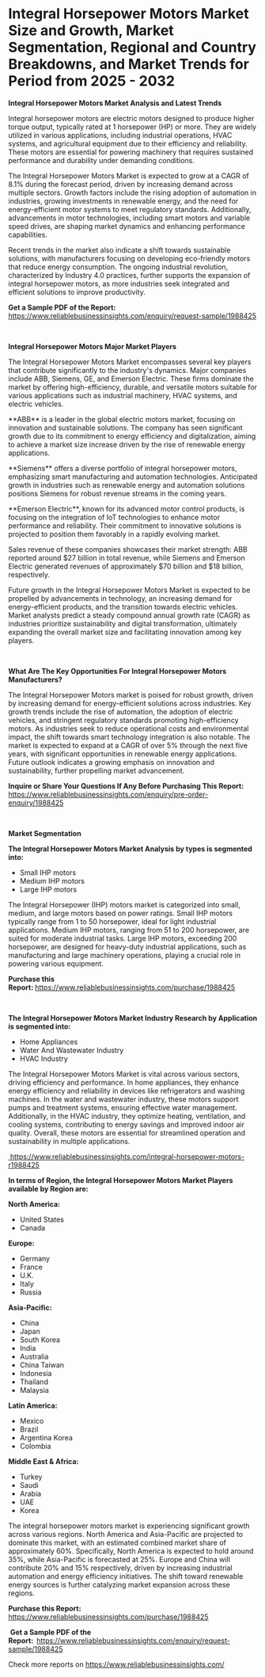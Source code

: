 <p><h1>Integral Horsepower Motors Market Size and Growth, Market Segmentation, Regional and Country Breakdowns, and Market Trends for Period from 2025 -  2032</h1></p><p><strong>Integral Horsepower Motors Market Analysis and Latest Trends</strong></p>
<p><p>Integral horsepower motors are electric motors designed to produce higher torque output, typically rated at 1 horsepower (HP) or more. They are widely utilized in various applications, including industrial operations, HVAC systems, and agricultural equipment due to their efficiency and reliability. These motors are essential for powering machinery that requires sustained performance and durability under demanding conditions.</p><p>The Integral Horsepower Motors Market is expected to grow at a CAGR of 8.1% during the forecast period, driven by increasing demand across multiple sectors. Growth factors include the rising adoption of automation in industries, growing investments in renewable energy, and the need for energy-efficient motor systems to meet regulatory standards. Additionally, advancements in motor technologies, including smart motors and variable speed drives, are shaping market dynamics and enhancing performance capabilities. </p><p>Recent trends in the market also indicate a shift towards sustainable solutions, with manufacturers focusing on developing eco-friendly motors that reduce energy consumption. The ongoing industrial revolution, characterized by Industry 4.0 practices, further supports the expansion of integral horsepower motors, as more industries seek integrated and efficient solutions to improve productivity.</p></p>
<p><strong>Get a Sample PDF of the Report:&nbsp;</strong> <a href="https://www.reliablebusinessinsights.com/enquiry/request-sample/1988425?utm_campaign=2215&utm_medium=2&utm_source=Github&utm_content=ia&utm_term=28022025&utm_id=integral-horsepower-motors">https://www.reliablebusinessinsights.com/enquiry/request-sample/1988425</a></p>
<p>&nbsp;</p>
<p><strong>Integral Horsepower Motors Major Market Players</strong></p>
<p><p>The Integral Horsepower Motors Market encompasses several key players that contribute significantly to the industry's dynamics. Major companies include ABB, Siemens, GE, and Emerson Electric. These firms dominate the market by offering high-efficiency, durable, and versatile motors suitable for various applications such as industrial machinery, HVAC systems, and electric vehicles.</p><p>**ABB** is a leader in the global electric motors market, focusing on innovation and sustainable solutions. The company has seen significant growth due to its commitment to energy efficiency and digitalization, aiming to achieve a market size increase driven by the rise of renewable energy applications.</p><p>**Siemens** offers a diverse portfolio of integral horsepower motors, emphasizing smart manufacturing and automation technologies. Anticipated growth in industries such as renewable energy and automation solutions positions Siemens for robust revenue streams in the coming years.</p><p>**Emerson Electric**, known for its advanced motor control products, is focusing on the integration of IoT technologies to enhance motor performance and reliability. Their commitment to innovative solutions is projected to position them favorably in a rapidly evolving market.</p><p>Sales revenue of these companies showcases their market strength: ABB reported around $27 billion in total revenue, while Siemens and Emerson Electric generated revenues of approximately $70 billion and $18 billion, respectively. </p><p>Future growth in the Integral Horsepower Motors Market is expected to be propelled by advancements in technology, an increasing demand for energy-efficient products, and the transition towards electric vehicles. Market analysts predict a steady compound annual growth rate (CAGR) as industries prioritize sustainability and digital transformation, ultimately expanding the overall market size and facilitating innovation among key players.</p></p>
<p>&nbsp;</p>
<p><strong>What Are The Key Opportunities For Integral Horsepower Motors Manufacturers?</strong></p>
<p><p>The Integral Horsepower Motors market is poised for robust growth, driven by increasing demand for energy-efficient solutions across industries. Key growth trends include the rise of automation, the adoption of electric vehicles, and stringent regulatory standards promoting high-efficiency motors. As industries seek to reduce operational costs and environmental impact, the shift towards smart technology integration is also notable. The market is expected to expand at a CAGR of over 5% through the next five years, with significant opportunities in renewable energy applications. Future outlook indicates a growing emphasis on innovation and sustainability, further propelling market advancement.</p></p>
<p><strong>Inquire or Share Your Questions If Any Before Purchasing This Report:</strong> <a href="https://www.reliablebusinessinsights.com/enquiry/pre-order-enquiry/1988425?utm_campaign=2215&utm_medium=2&utm_source=Github&utm_content=ia&utm_term=28022025&utm_id=integral-horsepower-motors">https://www.reliablebusinessinsights.com/enquiry/pre-order-enquiry/1988425</a></p>
<p>&nbsp;</p>
<p><strong>Market Segmentation</strong></p>
<p><strong>The Integral Horsepower Motors Market Analysis by types is segmented into:</strong></p>
<p><ul><li>Small IHP motors</li><li>Medium IHP motors</li><li>Large IHP motors</li></ul></p>
<p><p>The Integral Horsepower (IHP) motors market is categorized into small, medium, and large motors based on power ratings. Small IHP motors typically range from 1 to 50 horsepower, ideal for light industrial applications. Medium IHP motors, ranging from 51 to 200 horsepower, are suited for moderate industrial tasks. Large IHP motors, exceeding 200 horsepower, are designed for heavy-duty industrial applications, such as manufacturing and large machinery operations, playing a crucial role in powering various equipment.</p></p>
<p><strong>Purchase this Report:&nbsp;</strong><a href="https://www.reliablebusinessinsights.com/purchase/1988425?utm_campaign=2215&utm_medium=2&utm_source=Github&utm_content=ia&utm_term=28022025&utm_id=integral-horsepower-motors">https://www.reliablebusinessinsights.com/purchase/1988425</a></p>
<p>&nbsp;</p>
<p><strong>The Integral Horsepower Motors Market Industry Research by Application is segmented into:</strong></p>
<p><ul><li>Home Appliances</li><li>Water And Wastewater Industry</li><li>HVAC Industry</li></ul></p>
<p><p>The Integral Horsepower Motors Market is vital across various sectors, driving efficiency and performance. In home appliances, they enhance energy efficiency and reliability in devices like refrigerators and washing machines. In the water and wastewater industry, these motors support pumps and treatment systems, ensuring effective water management. Additionally, in the HVAC industry, they optimize heating, ventilation, and cooling systems, contributing to energy savings and improved indoor air quality. Overall, these motors are essential for streamlined operation and sustainability in multiple applications.</p></p>
<p><a href="https://www.reliablebusinessinsights.com/integral-horsepower-motors-r1988425?utm_campaign=2215&utm_medium=2&utm_source=Github&utm_content=ia&utm_term=28022025&utm_id=integral-horsepower-motors">&nbsp;https://www.reliablebusinessinsights.com/integral-horsepower-motors-r1988425</a></p>
<p><strong>In terms of Region, the Integral Horsepower Motors Market Players available by Region are:</strong></p>
<p>
    <p> <strong> North America: </strong>
        <ul>
            <li>United States</li>
            <li>Canada</li>
        </ul>
        </p> 
    <p> <strong> Europe: </strong>
        <ul>
            <li>Germany</li>
            <li>France</li>
            <li>U.K.</li>
            <li>Italy</li>
            <li>Russia</li>
        </ul>
        </p> 
    <p> <strong> Asia-Pacific: </strong>
        <ul>
            <li>China</li>
            <li>Japan</li>
            <li>South Korea</li>
            <li>India</li>
            <li>Australia</li>
            <li>China Taiwan</li>
            <li>Indonesia</li>
            <li>Thailand</li>
            <li>Malaysia</li>
        </ul>
        </p> 
    <p> <strong> Latin America: </strong>
        <ul>
            <li>Mexico</li>
            <li>Brazil</li>
            <li>Argentina Korea</li>
            <li>Colombia</li>
        </ul>
        </p> 
    <p> <strong> Middle East & Africa: </strong>
        <ul>
            <li>Turkey</li>
            <li>Saudi</li>
            <li>Arabia</li>
            <li>UAE</li>
            <li>Korea</li>
        </ul>
    </p>
    </p>
<p><p>The integral horsepower motors market is experiencing significant growth across various regions. North America and Asia-Pacific are projected to dominate this market, with an estimated combined market share of approximately 60%. Specifically, North America is expected to hold around 35%, while Asia-Pacific is forecasted at 25%. Europe and China will contribute 20% and 15% respectively, driven by increasing industrial automation and energy efficiency initiatives. The shift toward renewable energy sources is further catalyzing market expansion across these regions.</p></p>
<p><strong>Purchase this Report: </strong><a href="https://www.reliablebusinessinsights.com/purchase/1988425?utm_campaign=2215&utm_medium=2&utm_source=Github&utm_content=ia&utm_term=28022025&utm_id=integral-horsepower-motors">https://www.reliablebusinessinsights.com/purchase/1988425</a></p>
<p>&nbsp;<strong>Get a Sample PDF of the Report:&nbsp;&nbsp;</strong><a href="https://www.reliablebusinessinsights.com/enquiry/request-sample/1988425?utm_campaign=2215&utm_medium=2&utm_source=Github&utm_content=ia&utm_term=28022025&utm_id=integral-horsepower-motors">https://www.reliablebusinessinsights.com/enquiry/request-sample/1988425</a></p>
<p><strong></strong></p>
<p>Check more reports on <a href="https://www.reliablebusinessinsights.com/?utm_campaign=2215&utm_medium=2&utm_source=Github&utm_content=ia&utm_term=28022025&utm_id=integral-horsepower-motors">https://www.reliablebusinessinsights.com/</a></p>